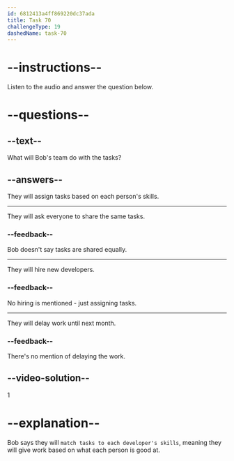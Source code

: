 ```yaml
---
id: 6812413a4ff869220dc37ada
title: Task 70
challengeType: 19
dashedName: task-70
---
```


<!-- (Audio) Bob: We'll match tasks to each developer's skills. -->

# --instructions--

Listen to the audio and answer the question below.

# --questions--

## --text--

What will Bob's team do with the tasks?

## --answers--

They will assign tasks based on each person's skills.

---

They will ask everyone to share the same tasks.

### --feedback--

Bob doesn't say tasks are shared equally.

---

They will hire new developers.

### --feedback--

No hiring is mentioned - just assigning tasks.

---

They will delay work until next month.

### --feedback--

There's no mention of delaying the work.

## --video-solution--

1

# --explanation--

Bob says they will `match tasks to each developer's skills`, meaning they will give work based on what each person is good at.
